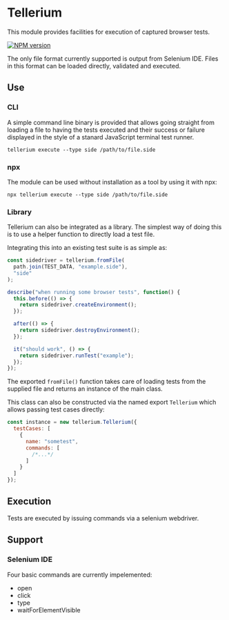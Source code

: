 # Tellerium

This module provides facilities for execution of captured browser tests.

[![NPM version](https://img.shields.io/npm/v/tellerium.svg)](https://www.npmjs.com/package/tellerium)

The only file format currently supported is output from Selenium IDE.
Files in this format can be loaded directly, validated and executed.

## Use

### CLI

A simple command line binary is provided that allows going straight from
loading a file to having the tests executed and their success or failure
displayed in the style of a stanard JavaScript terminal test runner.

```
tellerium execute --type side /path/to/file.side
```

### npx

The module can be used without installation as a tool by using it with npx:

```
npx tellerium execute --type side /path/to/file.side
```

### Library

Tellerium can also be integrated as a library. The simplest way of
doing this is to use a helper function to directly load a test file.

Integrating this into an existing test suite is as simple as:

```js
const sidedriver = tellerium.fromFile(
  path.join(TEST_DATA, "example.side"),
  "side"
);

describe("when running some browser tests", function() {
  this.before(() => {
    return sidedriver.createEnvironment();
  });

  after(() => {
    return sidedriver.destroyEnvironment();
  });

  it("should work", () => {
    return sidedriver.runTest("example");
  });
});
```

The exported `fromFile()` function takes care of loading tests
from the supplied file and returns an instance of the main class.

This class can also be constructed via the named export `Tellerium`
which allows passing test cases directly:

```js
const instance = new tellerium.Tellerium({
  testCases: [
    {
      name: "sometest",
      commands: [
        /*...*/
      ]
    }
  ]
});
```

## Execution

Tests are executed by issuing commands via a selenium webdriver.

## Support

### Selenium IDE

Four basic commands are currently impelemented:

- open
- click
- type
- waitForElementVisible
